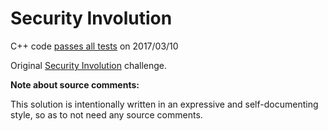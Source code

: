 Security Involution
===================

C++ code [passes all tests](https://www.hackerrank.com/challenges/security-involution) on 2017/03/10

Original [Security Involution](https://www.hackerrank.com/challenges/security-involution) challenge.


**Note about source comments:**

This solution is intentionally written in an expressive and self-documenting style, so as to not need
any source comments.

